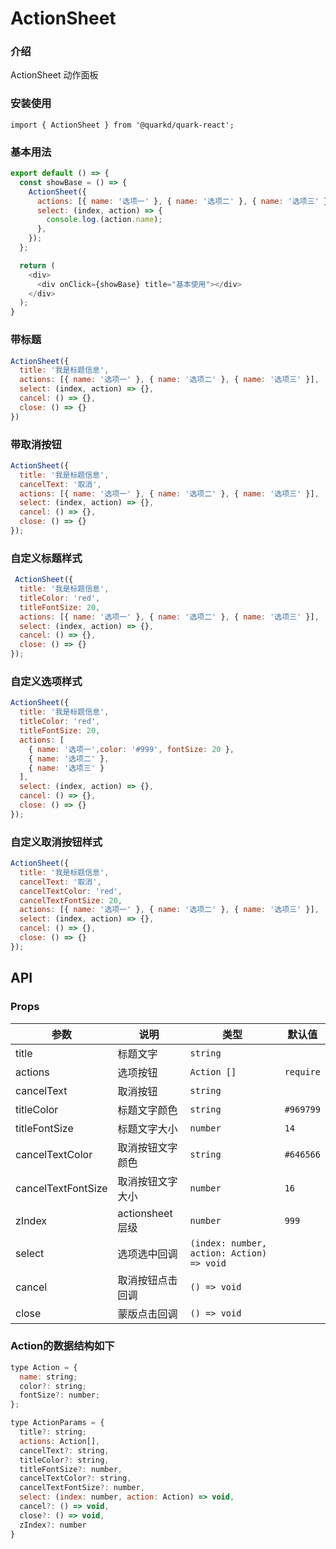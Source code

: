 # ActionSheet
### 介绍
ActionSheet 动作面板

### 安装使用

```tsx
import { ActionSheet } from '@quarkd/quark-react';
```

### 基本用法
```js
export default () => {
  const showBase = () => {
    ActionSheet({
      actions: [{ name: '选项一' }, { name: '选项二' }, { name: '选项三' }],
      select: (index, action) => {
        console.log.(action.name);
      },
    });
  };

  return (
    <div>
      <div onClick={showBase} title="基本使用"></div>
    </div>
  );
}
```

### 带标题

```js
ActionSheet({
  title: '我是标题信息',
  actions: [{ name: '选项一' }, { name: '选项二' }, { name: '选项三' }],
  select: (index, action) => {},
  cancel: () => {},
  close: () => {}
})
```

### 带取消按钮
```js
ActionSheet({
  title: '我是标题信息',
  cancelText: '取消',
  actions: [{ name: '选项一' }, { name: '选项二' }, { name: '选项三' }],
  select: (index, action) => {},
  cancel: () => {},
  close: () => {}
});
```

### 自定义标题样式

```js
 ActionSheet({
  title: '我是标题信息',
  titleColor: 'red',
  titleFontSize: 20,
  actions: [{ name: '选项一' }, { name: '选项二' }, { name: '选项三' }],
  select: (index, action) => {},
  cancel: () => {},
  close: () => {}
});
```

### 自定义选项样式

```js
ActionSheet({
  title: '我是标题信息',
  titleColor: 'red',
  titleFontSize: 20,
  actions: [
    { name: '选项一',color: '#999', fontSize: 20 },
    { name: '选项二' },
    { name: '选项三' }
  ],
  select: (index, action) => {},
  cancel: () => {},
  close: () => {}
});
```

### 自定义取消按钮样式

```js
ActionSheet({
  title: '我是标题信息',
  cancelText: '取消',
  cancelTextColor: 'red',
  cancelTextFontSize: 20,
  actions: [{ name: '选项一' }, { name: '选项二' }, { name: '选项三' }],
  select: (index, action) => {},
  cancel: () => {},
  close: () => {}
});
```

## API

### Props

| 参数         | 说明                             | 类型   | 默认值           |
|--------------|----------------------------------|--------|------------------|
| title        | 标题文字 | `string`| |
| actions      | 选项按钮 | `Action []`                     | `require` |
| cancelText      | 取消按钮|` string `                  |
| titleColor         | 标题文字颜色 | `string `               |     `#969799`        |
| titleFontSize         | 标题文字大小| `number    `            |    `14`         |
| cancelTextColor      | 取消按钮文字颜色| `string  `                 | `#646566`
| cancelTextFontSize         | 取消按钮文字大小 | `number `               |     `16`        |
| zIndex         | actionsheet层级 | `number  `              |      `999`      |
| select       | 选项选中回调  |     `(index: number, action: Action) => void`     | |
| cancel         | 取消按钮点击回调  |    `() => void `     ||
| close        | 蒙版点击回调  |      `() => void `   ||


### Action的数据结构如下
```js
type Action = {
  name: string;
  color?: string;
  fontSize?: number;
};

type ActionParams = {
  title?: string;
  actions: Action[],
  cancelText?: string,
  titleColor?: string,
  titleFontSize?: number,
  cancelTextColor?: string,
  cancelTextFontSize?: number,
  select: (index: number, action: Action) => void,
  cancel?: () => void,
  close?: () => void,
  zIndex?: number
}
```
